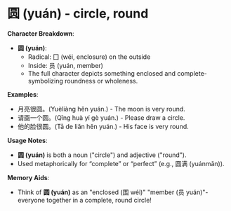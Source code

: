 # **圆 (yuán) - circle, round**

**Character Breakdown**:  
- **圆 (yuán)**:
  - Radical: 囗 (wéi, enclosure) on the outside
  - Inside: 员 (yuán, member)
  - The full character depicts something enclosed and complete-symbolizing roundness or wholeness.

**Examples**:  
- 月亮很圆。(Yuèliàng hěn yuán.) - The moon is very round.  
- 请画一个圆。(Qǐng huà yí gè yuán.) - Please draw a circle.  
- 他的脸很圆。(Tā de liǎn hěn yuán.) - His face is very round.

**Usage Notes**:  
- **圆 (yuán)** is both a noun ("circle") and adjective ("round").  
- Used metaphorically for “complete” or “perfect” (e.g., 圆满 (yuánmǎn)).

**Memory Aids**:  
- Think of **圆 (yuán)** as an "enclosed (围 wéi)" "member (员 yuán)"-everyone together in a complete, round circle!